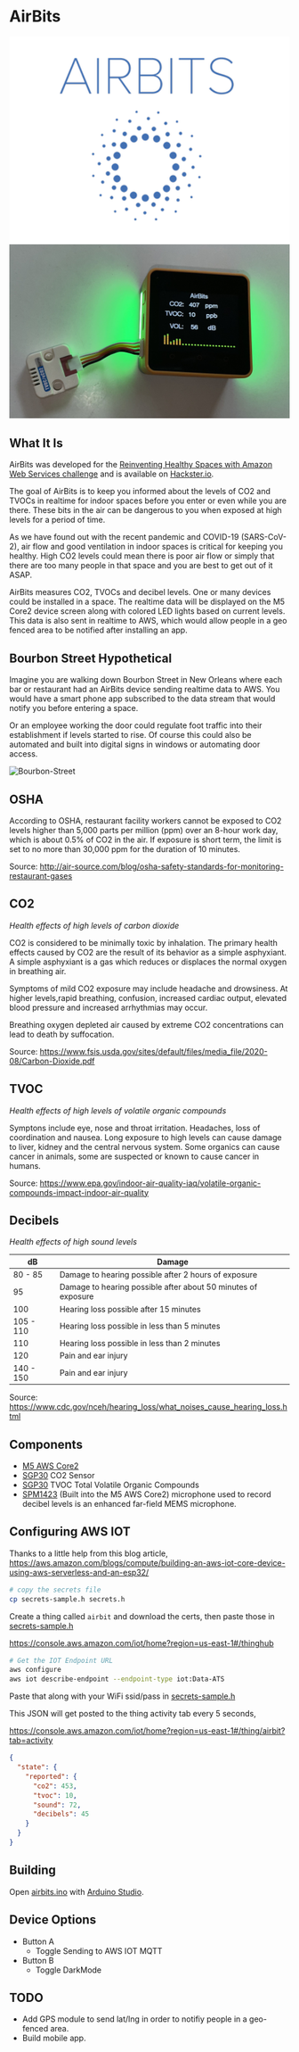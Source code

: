 # AirBits
![Logo](images/logo.png)
![Device](images/device.jpg)

## What It Is

AirBits was developed for the [Reinventing Healthy Spaces
with Amazon Web Services challenge](https://www.hackster.io/contests/Healthy-Spaces-with-AWS) and is available on [Hackster.io](https://www.hackster.io/avantassel/airbits-ea8503).

The goal of AirBits is to keep you informed about the levels of CO2 and TVOCs in realtime for indoor spaces before you enter or even while you are there.  These bits in the air can be dangerous to you when exposed at high levels for a period of time.  

As we have found out with the recent pandemic and COVID-19 (SARS-CoV-2), air flow and good ventilation in indoor spaces is critical for keeping you healthy.  High CO2 levels could mean there is poor air flow or simply that there are too many people in that space and you are best to get out of it ASAP.

AirBits measures CO2, TVOCs and decibel levels.  One or many devices could be installed in a space.  The realtime data will be displayed on the M5 Core2 device screen along with colored LED lights based on current levels.  This data is also sent in realtime to AWS, which would allow people in a geo fenced area to be notified after installing an app.

## Bourbon Street Hypothetical

Imagine you are walking down Bourbon Street in New Orleans where each bar or restaurant had an AirBits device sending realtime data to AWS.  You would have a smart phone app subscribed to the data stream that would notify you before entering a space.  

Or an employee working the door could regulate foot traffic into their establishment if levels started to rise.  Of course this could also be automated and built into digital signs in windows or automating door access.

![Bourbon-Street](images/bourbon-street.png)

## OSHA

According to OSHA, restaurant facility workers cannot be exposed to CO2 levels higher than 5,000 parts per million (ppm) over an 8-hour work day, which is about 0.5% of CO2 in the air. If exposure is short term, the limit is set to no more than 30,000 ppm for the duration of 10 minutes.

Source: http://air-source.com/blog/osha-safety-standards-for-monitoring-restaurant-gases

## CO2

*Health effects of high levels of carbon dioxide*

CO2 is considered to be minimally toxic by inhalation. The primary health effects caused by CO2 are the result of its behavior as a simple asphyxiant. A simple asphyxiant is a gas which reduces or displaces the normal oxygen in breathing air.

Symptoms of mild CO2 exposure may include headache and drowsiness. At higher levels,rapid breathing, confusion, increased cardiac output, elevated blood pressure and increased arrhythmias may occur.

Breathing oxygen depleted air caused by extreme CO2 concentrations can lead to death by
suffocation. 

Source: https://www.fsis.usda.gov/sites/default/files/media_file/2020-08/Carbon-Dioxide.pdf

## TVOC

*Health effects of high levels of volatile organic compounds*

Symptons include eye, nose and throat irritation. Headaches, loss of coordination and nausea.  Long exposure to high levels can cause damage to liver, kidney and the central nervous system. Some organics can cause cancer in animals, some are suspected or known to cause cancer in humans.

Source: https://www.epa.gov/indoor-air-quality-iaq/volatile-organic-compounds-impact-indoor-air-quality


## Decibels

*Health effects of high sound levels*

| dB | Damage |
|---|---|
| 80 - 85 | Damage to hearing possible after 2 hours of exposure |
| 95 | Damage to hearing possible after about 50 minutes of exposure |
| 100 | Hearing loss possible after 15 minutes |
| 105 - 110 | Hearing loss possible in less than 5 minutes |
| 110 | Hearing loss possible in less than 2 minutes |
| 120 | Pain and ear injury 
| 140 - 150 | Pain and ear injury


Source: https://www.cdc.gov/nceh/hearing_loss/what_noises_cause_hearing_loss.html

## Components

- [M5 AWS Core2](https://shop.m5stack.com/collections/stack-series/products/m5stack-core2-esp32-iot-development-kit-for-aws-iot-edukit)
- [SGP30](https://shop.m5stack.com/products/tvoc-eco2-gas-unit-sgp30) CO2 Sensor
- [SGP30](https://shop.m5stack.com/products/tvoc-eco2-gas-unit-sgp30) TVOC Total Volatile Organic Compounds
- [SPM1423](https://shop.m5stack.com/products/pdm-microphone-unit-spm1423) (Built into the M5 AWS Core2) microphone used to record decibel levels is an enhanced far-field MEMS microphone.

## Configuring AWS IOT

Thanks to a little help from this blog article, https://aws.amazon.com/blogs/compute/building-an-aws-iot-core-device-using-aws-serverless-and-an-esp32/

```sh
# copy the secrets file
cp secrets-sample.h secrets.h
```

Create a thing called `airbit` and download the certs, then paste those in [secrets-sample.h](secrets.h)

https://console.aws.amazon.com/iot/home?region=us-east-1#/thinghub

```sh
# Get the IOT Endpoint URL
aws configure
aws iot describe-endpoint --endpoint-type iot:Data-ATS
```

Paste that along with your WiFi ssid/pass in [secrets-sample.h](secrets.h)

This JSON will get posted to the thing activity tab every 5 seconds,

https://console.aws.amazon.com/iot/home?region=us-east-1#/thing/airbit?tab=activity

```json
{
  "state": {
    "reported": {
      "co2": 453,
      "tvoc": 10,
      "sound": 72,
      "decibels": 45
    }
  }
}
```

## Building

Open [airbits.ino](airbits.ino) with [Arduino Studio](https://www.arduino.cc/en/software).

## Device Options

- Button A
  - Toggle Sending to AWS IOT MQTT
- Button B
  - Toggle DarkMode

## TODO

- Add GPS module to send lat/lng in order to notifiy people in a geo-fenced area.
- Build mobile app.